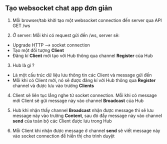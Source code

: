 ## Tạo websocket chat app đơn giản

1. Mỗi browser/tab khởi tạo một websocket connection đến server qua API GET /ws

2. Ở server: Mỗi khi có request gửi đến /ws, server sẽ:
- Upgrade HTTP --> socket connection
- Tạo một đối tượng **Client**
- Đăng kí **Client** mới tạo với Hub thông qua channel **Register** của Hub

3. Hub là gì ?
- Là một cấu trúc dữ liệu lưu thông tin các Client và message gửi đến
- Mỗi khi có Client mới, nó sẽ được đăng kí với Hub thông qua **Register** channel và được lưu vào trường **Clients**

4. Client sẽ liên tục lắng nghe từ socket connection. Mỗi khi có message mới Client sẽ gửi message này vào channel **Broadcast** của Hub

5. Hub khi nhận thấy channel **Broadcast** nhận được message thì sẽ lưu message này vào trường **Content**, sau đó đẩy message này vào channel **send** của toàn bộ các Client được lưu trong Hub

6. Mỗi Client khi nhận được message ở channel **send** sẽ viết message này vào socket connection để hiển thị cho trình duyệt